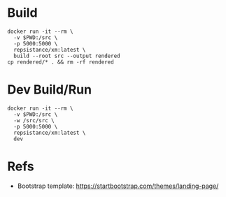 # Build

```
docker run -it --rm \
  -v $PWD:/src \
  -p 5000:5000 \
  repsistance/xm:latest \
  build --root src --output rendered
cp rendered/* . && rm -rf rendered
```

# Dev Build/Run

```
docker run -it --rm \
  -v $PWD:/src \
  -w /src/src \
  -p 5000:5000 \
  repsistance/xm:latest \
  dev
```

# Refs

* Bootstrap template: https://startbootstrap.com/themes/landing-page/
